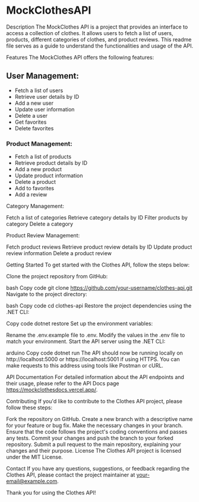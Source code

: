 # MockClothesAPI

Description
The MockClothes API is a project that provides an interface to access a collection of clothes. It allows users to fetch a list of users, products, different categories of clothes, and product reviews. This readme file serves as a guide to understand the functionalities and usage of the API.

Features
The MockClothes API offers the following features:

## User Management:

- Fetch a list of users
- Retrieve user details by ID
- Add a new user
- Update user information
- Delete a user
- Get favorites
- Delete favorites

### Product Management:

- Fetch a list of products
- Retrieve product details by ID
- Add a new product
- Update product information
- Delete a product
- Add to favorites
- Add a review

Category Management:

Fetch a list of categories
Retrieve category details by ID
Filter products by category
Delete a category

Product Review Management:

Fetch product reviews
Retrieve product review details by ID
Update product review information
Delete a product review

Getting Started
To get started with the Clothes API, follow the steps below:

Clone the project repository from GitHub:

bash
Copy code
git clone https://github.com/your-username/clothes-api.git
Navigate to the project directory:

bash
Copy code
cd clothes-api
Restore the project dependencies using the .NET CLI:

Copy code
dotnet restore
Set up the environment variables:

Rename the .env.example file to .env.
Modify the values in the .env file to match your environment.
Start the API server using the .NET CLI:

arduino
Copy code
dotnet run
The API should now be running locally on http://localhost:5000 or https://localhost:5001 if using HTTPS. You can make requests to this address using tools like Postman or cURL.

API Documentation
For detailed information about the API endpoints and their usage, please refer to the API Docs page https://mockclothesdocs.vercel.app/.

Contributing
If you'd like to contribute to the Clothes API project, please follow these steps:

Fork the repository on GitHub.
Create a new branch with a descriptive name for your feature or bug fix.
Make the necessary changes in your branch.
Ensure that the code follows the project's coding conventions and passes any tests.
Commit your changes and push the branch to your forked repository.
Submit a pull request to the main repository, explaining your changes and their purpose.
License
The Clothes API project is licensed under the MIT License.

Contact
If you have any questions, suggestions, or feedback regarding the Clothes API, please contact the project maintainer at your-email@example.com.

Thank you for using the Clothes API!
